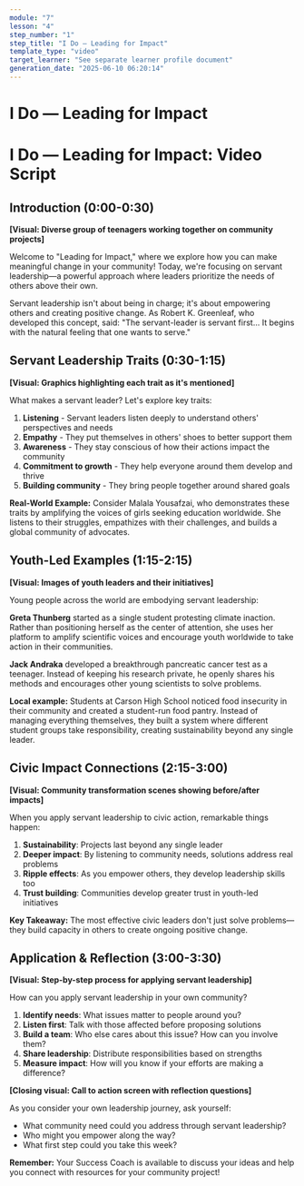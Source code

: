 ```yaml
---
module: "7"
lesson: "4"
step_number: "1"
step_title: "I Do — Leading for Impact"
template_type: "video"
target_learner: "See separate learner profile document"
generation_date: "2025-06-10 06:20:14"
---
```


# I Do — Leading for Impact

# I Do — Leading for Impact: Video Script

## Introduction (0:00-0:30)

**[Visual: Diverse group of teenagers working together on community projects]**

Welcome to "Leading for Impact," where we explore how you can make meaningful change in your community! Today, we're focusing on servant leadership—a powerful approach where leaders prioritize the needs of others above their own.

Servant leadership isn't about being in charge; it's about empowering others and creating positive change. As Robert K. Greenleaf, who developed this concept, said: "The servant-leader is servant first... It begins with the natural feeling that one wants to serve."

## Servant Leadership Traits (0:30-1:15)

**[Visual: Graphics highlighting each trait as it's mentioned]**

What makes a servant leader? Let's explore key traits:

1. **Listening** - Servant leaders listen deeply to understand others' perspectives and needs
2. **Empathy** - They put themselves in others' shoes to better support them
3. **Awareness** - They stay conscious of how their actions impact the community
4. **Commitment to growth** - They help everyone around them develop and thrive
5. **Building community** - They bring people together around shared goals

**Real-World Example:** Consider Malala Yousafzai, who demonstrates these traits by amplifying the voices of girls seeking education worldwide. She listens to their struggles, empathizes with their challenges, and builds a global community of advocates.

## Youth-Led Examples (1:15-2:15)

**[Visual: Images of youth leaders and their initiatives]**

Young people across the world are embodying servant leadership:

**Greta Thunberg** started as a single student protesting climate inaction. Rather than positioning herself as the center of attention, she uses her platform to amplify scientific voices and encourage youth worldwide to take action in their communities.

**Jack Andraka** developed a breakthrough pancreatic cancer test as a teenager. Instead of keeping his research private, he openly shares his methods and encourages other young scientists to solve problems.

**Local example:** Students at Carson High School noticed food insecurity in their community and created a student-run food pantry. Instead of managing everything themselves, they built a system where different student groups take responsibility, creating sustainability beyond any single leader.

## Civic Impact Connections (2:15-3:00)

**[Visual: Community transformation scenes showing before/after impacts]**

When you apply servant leadership to civic action, remarkable things happen:

1. **Sustainability**: Projects last beyond any single leader
2. **Deeper impact**: By listening to community needs, solutions address real problems
3. **Ripple effects**: As you empower others, they develop leadership skills too
4. **Trust building**: Communities develop greater trust in youth-led initiatives

**Key Takeaway:** The most effective civic leaders don't just solve problems—they build capacity in others to create ongoing positive change.

## Application & Reflection (3:00-3:30)

**[Visual: Step-by-step process for applying servant leadership]**

How can you apply servant leadership in your own community?

1. **Identify needs**: What issues matter to people around you?
2. **Listen first**: Talk with those affected before proposing solutions
3. **Build a team**: Who else cares about this issue? How can you involve them?
4. **Share leadership**: Distribute responsibilities based on strengths
5. **Measure impact**: How will you know if your efforts are making a difference?

**[Closing visual: Call to action screen with reflection questions]**

As you consider your own leadership journey, ask yourself:
- What community need could you address through servant leadership? 
- Who might you empower along the way?
- What first step could you take this week?

**Remember:** Your Success Coach is available to discuss your ideas and help you connect with resources for your community project!
